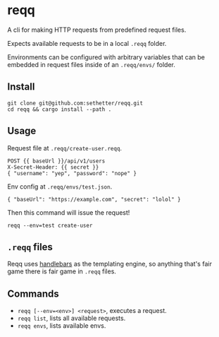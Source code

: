 # reqq

A cli for making HTTP requests from predefined request files.

Expects available requests to be in a local `.reqq` folder.

Environments can be configured with arbitrary variables that can be embedded in request
files inside of an `.reqq/envs/` folder.

## Install

```
git clone git@github.com:sethetter/reqq.git
cd reqq && cargo install --path .
```

## Usage

Request file at `.reqq/create-user.reqq`.

```
POST {{ baseUrl }}/api/v1/users
X-Secret-Header: {{ secret }}
{ "username": "yep", "password": "nope" }
```

Env config at `.reqq/envs/test.json`.

```
{ "baseUrl": "https://example.com", "secret": "lolol" }
```

Then this command will issue the request!

```
reqq --env=test create-user
```

## `.reqq` files

Reqq uses [handlebars](https://docs.rs/handlebars/3.4.0/handlebars/) as the templating
engine, so anything that's fair game there is fair game in `.reqq` files.

## Commands

- `reqq [--env=<env>] <request>`, executes a request.
- `reqq list`, lists all available requests.
- `reqq envs`, lists available envs.
